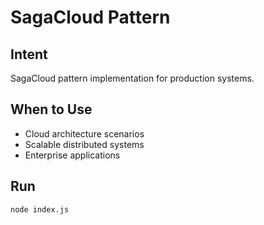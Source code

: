 # SagaCloud Pattern

## Intent
SagaCloud pattern implementation for production systems.

## When to Use
- Cloud architecture scenarios
- Scalable distributed systems
- Enterprise applications

## Run
```bash
node index.js
```
